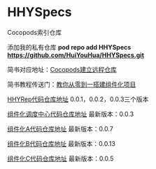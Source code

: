 # HHYSpecs
Cocopods索引仓库

添加我的私有仓库 **pod repo add HHYSpecs https://github.com/HuiYouHua/HHYSpecs.git**

简书对应地址：[Cocopods建立远程仓库](https://www.jianshu.com/p/9975a364b476)

简书教程传送门：[教你从零到一搭建组件化项目](https://www.jianshu.com/p/267fc922897d)

[HHYRep代码仓库地址](https://github.com/HuiYouHua/HHYRep)  0.0.1，0.0.2，0.0.3三个版本

[组件化调度中心代码仓库地址](https://github.com/HuiYouHua/HHYCTMediator)  最新版本：0.0.3

[组件化A代码仓库地址](https://github.com/HuiYouHua/HHYComponentA)  最新版本：0.0.7

[组件化B代码仓库地址](https://github.com/HuiYouHua/HHYComponentB)  最新版本：0.0.13

[组件化C代码仓库地址](https://github.com/HuiYouHua/HHYComponentC)  最新版本：0.0.5
